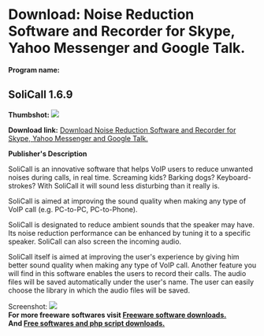 # Download: Noise Reduction Software and Recorder for Skype, Yahoo Messenger and Google Talk.

**Program name:**

## SoliCall 1.6.9

  
**Thumbshot:** ![](http://www.freewarefiles.com/screenshot/solicall_md.gif)   
  
**Download link:** [Download Noise Reduction Software and Recorder for Skype, Yahoo Messenger and Google Talk.](http://freesoftwares.boysofts.com/SoliCall_program_22522.html)  
  


**Publisher's Description**  
  


SoliCall is an innovative software that helps VoIP users to reduce unwanted noises during calls, in real time. Screaming kids? Barking dogs? Keyboard-strokes? With SoliCall it will sound less disturbing than it really is. 

SoliCall is aimed at improving the sound quality when making any type of VoIP call (e.g. PC-to-PC, PC-to-Phone).

SoliCall is designated to reduce ambient sounds that the speaker may have. Its noise reduction performance can be enhanced by tuning it to a specific speaker. SoliCall can also screen the incoming audio.

SoliCall itself is aimed at improving the user's experience by giving him better sound quality when making any type of VoIP call. Another feature you will find in this software enables the users to record their calls. The audio files will be saved automatically under the user's name. The user can easily choose the library in which the audio files will be saved.

  
  
Screenshot: ![](http://www.freewarefiles.com/screenshot/solicall.gif)   
**For more freeware softwares visit [Freeware software downloads.](http://freesoftwares.boysofts.com/)**   
**And [Free softwares and php script downloads.](http://www.boysofts.com/)**
